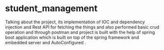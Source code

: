 # student_management
Talking about the project, its implementation of IOC and dependency injection and  Rest API for fetching the things and also performed basic crud operation and through postman  and project is built with the help of spring boot application which is built on top of the spring  framework and embedded server and AutoConfigured .
